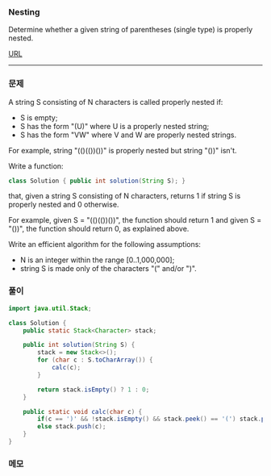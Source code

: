 ### Nesting
Determine whether a given string of parentheses (single type) is properly nested.

[URL](https://app.codility.com/demo/results/training45K3RC-4ZJ/)
* * *

### 문제
A string S consisting of N characters is called properly nested if:

- S is empty;
- S has the form "(U)" where U is a properly nested string;
- S has the form "VW" where V and W are properly nested strings.

For example, string "(()(())())" is properly nested but string "())" isn't.

Write a function:

```java
class Solution { public int solution(String S); }
```

that, given a string S consisting of N characters, returns 1 if string S is properly nested and 0 otherwise.

For example, given S = "(()(())())", the function should return 1 and given S = "())", the function should return 0, as explained above.

Write an efficient algorithm for the following assumptions:

- N is an integer within the range [0..1,000,000];
- string S is made only of the characters "(" and/or ")".

### 풀이
```java
import java.util.Stack;

class Solution {
    public static Stack<Character> stack;

    public int solution(String S) {
        stack = new Stack<>();
        for (char c : S.toCharArray()) {
            calc(c);
        }

        return stack.isEmpty() ? 1 : 0;
    }

    public static void calc(char c) {
        if(c == ')' && !stack.isEmpty() && stack.peek() == '(') stack.pop();
        else stack.push(c);
    }
}
```

### 메모
